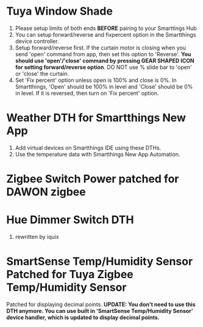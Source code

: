 # Tuya Window Shade
1. Please setup limits of both ends <b>BEFORE</b> pairing to your Smarttings Hub
2. You can setup forward/reverse and fixpercent option in the Smartthings device controller. 
3. Setup forward/reverse first. If the curtain motor is closing when you send 'open' command from app, then set this option to 'Reverse'.
   <b>You should use 'open'/'close' command by pressing GEAR SHAPED ICON for setting forward/reverse option</b>. DO NOT use % slide bar to 'open' or 'close' the curtain.
4. Set 'Fix percent' option unless open is 100% and close is 0%. In Smartthings, 'Open' should be 100% in level and 'Close' should be 0% in level. If it is reversed, then turn on 'Fix percent' option.

# Weather DTH for Smartthings New App
1. Add virtual devices on Smartthings IDE using these DTHs.
2. Use the temperature data with Smartthings New App Automation.

# Zigbee Switch Power patched for DAWON zigbee

# Hue Dimmer Switch DTH
 1. rewritten by iquix

# SmartSense Temp/Humidity Sensor Patched for Tuya Zigbee Temp/Humidity Sensor
Patched for displaying decimal points.
<b>UPDATE: You don't need to use this DTH anymore. You can use built in 'SmartSense Temp/Humidity Sensor' device handler, which is updated to display decimal points.</b>

